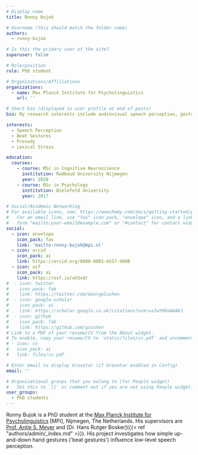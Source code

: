 ```yaml
---
# Display name
title: Ronny Bujok

# Username (this should match the folder name)
authors:
  - ronny-bujok

# Is this the primary user of the site?
superuser: false

# Role/position
role: PhD student

# Organizations/Affiliations
organizations:
  - name: Max Planck Institute for Psycholinguistics
    url: ''

# Short bio (displayed in user profile at end of posts)
bio: My research interests include audiovisual speech perception, gestures, and lexical stress.

interests:
  - Speech Perception
  - Beat Gestures
  - Prosody
  - Lexical Stress

education:
  courses:
    - course: MSc in Cognitive Neuroscience
      institution: Radboud University Nijmegen
      year: 2020
    - course: BSc in Psychology
      institution: Bielefeld University
      year: 2017

# Social/Academic Networking
# For available icons, see: https://wowchemy.com/docs/getting-started/page-builder/#icons
#   For an email link, use "fas" icon pack, "envelope" icon, and a link in the
#   form "mailto:your-email@example.com" or "#contact" for contact widget.
social:
  - icon: envelope
    icon_pack: fas
    link: 'mailto:ronny.bujok@mpi.nl'
  - icon: orcid
    icon_pack: ai
    link: https://orcid.org/0000-0001-6557-9808
  - icon: osf
    icon_pack: ai
    link: https://osf.io/uh3xd/
#  - icon: twitter
#    icon_pack: fab
#    link: https://twitter.com/GeorgeCushen
#  - icon: google-scholar
#    icon_pack: ai
#    link: https://scholar.google.co.uk/citations?user=sIwtMXoAAAAJ
#  - icon: github
#    icon_pack: fab
#    link: https://github.com/gcushen
# Link to a PDF of your resume/CV from the About widget.
# To enable, copy your resume/CV to `static/files/cv.pdf` and uncomment the lines below.
# - icon: cv
#   icon_pack: ai
#   link: files/cv.pdf

# Enter email to display Gravatar (if Gravatar enabled in Config)
email: ''

# Organizational groups that you belong to (for People widget)
#   Set this to `[]` or comment out if you are not using People widget.
user_groups:
  - PhD students
---
```


Ronny Bujok is a PhD student at the [Max Planck Institute for Psycholinguistics](https://www.mpi.nl) [MPI], Nijmegen, The Netherlands. His supervisors are [Prof. Antje S. Meyer](https://www.mpi.nl/people/meyer-antje) and [Dr. Hans Rutger Bosker]({{< ref "authors/admin/_index.md" >}}). His project investigates how simple up-and-down hand gestures ('beat gestures') influence low-level speech perception.

